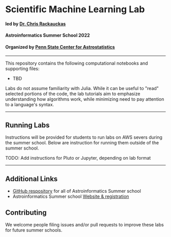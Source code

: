 # Scientific Machine Learning Lab

#### led by [Dr. Chris Rackauckas](https://chrisrackauckas.com/)
#### Astroinformatics Summer School 2022 
#### Organized by [Penn State Center for Astrostatistics](https://sites.psu.edu/astrostatistics/)

-----
This repository contains the following computational notebooks and supporting files: 
- TBD

Labs do not assume familiarity with Julia.  While it can be useful to "read" selected portions of the code, the lab tutorials aim to emphasize understanding how algorithms work, while minimizing need to pay attention to a language's syntax.

----
## Running Labs
Instructions will be provided for students to run labs on AWS severs during the summer school.  Below are instruction for running them outside of the summer school.

TODO: Add instructions for Pluto or Jupyter, depending on lab format

---
## Additional Links
- [GitHub respository](https://github.com/Astroinformatics/SummerSchool2022) for all of Astroinformatics Summer school
- Astroinformatics Summer school [Website & registration](https://sites.psu.edu/astrostatistics/astroinfo-su22/)

## Contributing
We welcome people filing issues and/or pull requests to improve these labs for future summer schools.
